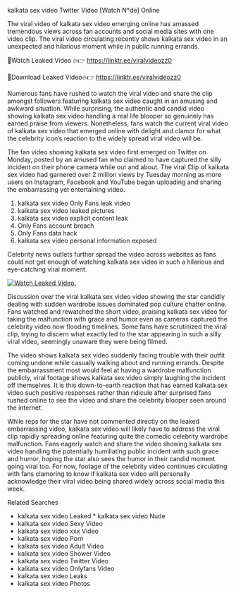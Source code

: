 ﻿kalkata sex video Twitter Video [Watch N*de] Online

The viral video of ﻿kalkata sex video emerging online has amassed tremendous views across fan accounts and social media sites with one video clip. The viral video circulating recently shows ﻿kalkata sex video in an unexpected and hilarious moment while in public running errands. 

🔴Watch Leaked Video 🔥👉  https://linktr.ee/viralvideozz0 

🔴Download Leaked Video🔥👉  https://linktr.ee/viralvideozz0 

Numerous fans have rushed to watch the viral video and share the clip amongst followers featuring ﻿kalkata sex video caught in an amusing and awkward situation. While surprising, the authentic and candid video showing ﻿kalkata sex video handling a real life blooper so genuinely has earned praise from viewers. Nonetheless, fans watch the current viral video of ﻿kalkata sex video that emerged online with delight and clamor for what the celebrity icon’s reaction to the widely spread viral video will be.

The fan video showing ﻿kalkata sex video first emerged on Twitter on Monday, posted by an amused fan who claimed to have captured the silly incident on their phone camera while out and about. The viral Clip of ﻿kalkata sex video had garnered over 2 million views by Tuesday morning as more users on Instagram, Facebook and YouTube began uploading and sharing the embarrassing yet entertaining video. 

1. ﻿kalkata sex video Only Fans leak video
2. ﻿kalkata sex video leaked pictures
3. ﻿kalkata sex video explicit content leak
4. Only Fans account breach
5. Only Fans data hack
6. ﻿kalkata sex video personal information exposed

Celebrity news outlets further spread the video across websites as fans could not get enough of watching ﻿kalkata sex video in such a hilarious and eye-catching viral moment. 

[![Watch Leaked Video.](https://miro.medium.com/v2/resize:fit:828/format:webp/1*cilzJN44JGOrTw9NJCrNHA.gif "Watch Leaked Video")](https://linktr.ee/viralvideozz0)

Discussion over the viral ﻿kalkata sex video video showing the star candidly dealing with sudden wardrobe issues dominated pop culture chatter online. Fans watched and rewatched the short video, praising ﻿kalkata sex video for taking the malfunction with grace and humor even as cameras captured the celebrity video now flooding timelines. Some fans have scrutinized the viral clip, trying to discern what exactly led to the star appearing in such a silly viral video, seemingly unaware they were being filmed.

The video shows ﻿kalkata sex video suddenly facing trouble with their outfit coming undone while casually walking about and running errands. Despite the embarrassment most would feel at having a wardrobe malfunction publicly, viral footage shows ﻿kalkata sex video simply laughing the incident off themselves. It is this down-to-earth reaction that has earned ﻿kalkata sex video such positive responses rather than ridicule after surprised fans rushed online to see the video and share the celebrity blooper seen around the internet.  

While reps for the star have not commented directly on the leaked embarrassing video, ﻿kalkata sex video will likely have to address the viral clip rapidly spreading online featuring quite the comedic celebrity wardrobe malfunction. Fans eagerly watch and share the video showing ﻿kalkata sex video handling the potentially humiliating public incident with such grace and humor, hoping the star also sees the humor in their candid moment going viral too. For now, footage of the celebrity video continues circulating with fans clamoring to know if ﻿kalkata sex video will personally acknowledge their viral video being shared widely across social media this week.

Related Searches
* ﻿kalkata sex video Leaked
﻿* kalkata sex video Nude
* ﻿kalkata sex video Sexy Video
* ﻿kalkata sex video xxx Video
* ﻿kalkata sex video Porn
* ﻿kalkata sex video Adult Video
* ﻿kalkata sex video Shower Video
* ﻿kalkata sex video Twitter Video
* ﻿kalkata sex video Onlyfans Video
* ﻿kalkata sex video Leaks
* ﻿kalkata sex video Photos